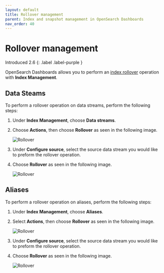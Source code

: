 ```yaml
---
layout: default
title: Rollover management
parent: Index and snapshot management in OpenSearch Dashboards
nav_order: 40
---
```


# Rollover management
Introduced 2.6
{: .label .label-purple }

OpenSearch Dashboards allows you to perform an [index rollover]({{site.url}}{{site.baseurl}}/im-plugin/ism/error-prevention/index/#rollover) operation with **Index Management**.

## Data Steams

To perform a rollover operation on data streams, perform the following steps:

1. Under **Index Management**, choose **Data streams**.

2. Choose **Actions**, then choose **Rollover** as seen in the following image.

    ![Rollover]({{site.url}}{{site.baseurl}}/images/admin-ui-index/rollover1.png)

3. Under **Configure source**, select the source data stream you would like to preform the rollover operation.

4. Choose **Rollover** as seen in the following image.

    ![Rollover]({{site.url}}{{site.baseurl}}/images/admin-ui-index/rollover3.png)

## Aliases

To perform a rollover operation on aliases, perform the following steps:

1. Under **Index Management**, choose **Aliases**.

2. Select **Actions**, then choose **Rollover** as seen in the following image.

    ![Rollover]({{site.url}}{{site.baseurl}}/images/admin-ui-index/rollover2.png)

3. Under **Configure source**, select the source data stream you would like to preform the rollover operation.

4. Choose **Rollover** as seen in the following image.

    ![Rollover]({{site.url}}{{site.baseurl}}/images/admin-ui-index/rollover3.png)
